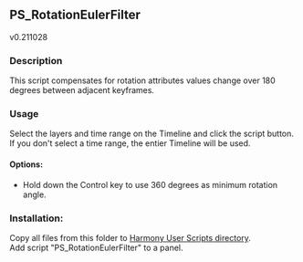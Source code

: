 ## PS_RotationEulerFilter
v0.211028

### Description
This script compensates for rotation attributes values change over 180 degrees between adjacent keyframes.

### Usage
Select the layers and time range on the Timeline and click the script button.
If you don't select a time range, the entier Timeline will be used.

#### Options:
- Hold down the Control key to use 360 degrees as minimum rotation angle.

### Installation:
Copy all files from this folder to [Harmony User Scripts directory](https://docs.toonboom.com/help/harmony-20/premium/scripting/import-script.html).\
Add script "PS_RotationEulerFilter" to a panel.  
